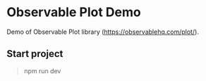 # Observable Plot Demo

Demo of Observable Plot library (https://observablehq.com/plot/).

## Start project

> npm run dev
